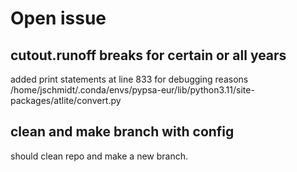 # Open issue

## cutout.runoff breaks for certain or all years
added print statements at line 833 for debugging reasons
/home/jschmidt/.conda/envs/pypsa-eur/lib/python3.11/site-packages/atlite/convert.py
 
## clean and make branch with config
should clean repo and make a new branch.

 
